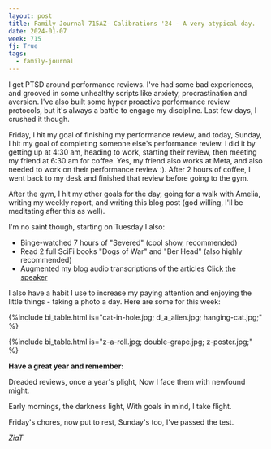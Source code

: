 ```yaml
---
layout: post
title: Family Journal 715AZ- Calibrations '24 - A very atypical day.
date: 2024-01-07
week: 715
fj: True
tags:
  - family-journal
---
```


I get PTSD around performance reviews. I've had some bad experiences, and grooved in some unhealthy scripts like anxiety, procrastination and aversion. I've also built some hyper proactive performance review protocols, but it's always a battle to engage my discipline. Last few days, I crushed it though.

Friday, I hit my goal of finishing my performance review, and today, Sunday, I hit my goal of completing someone else's performance review. I did it by getting up at 4:30 am, heading to work, starting their review, then meeting my friend at 6:30 am for coffee. Yes, my friend also works at Meta, and also needed to work on their performance review :). After 2 hours of coffee, I went back to my desk and finished that review before going to the gym.

After the gym, I hit my other goals for the day, going for a walk with Amelia, writing my weekly report, and writing this blog post (god willing, I'll be meditating after this as well).

I'm no saint though, starting on Tuesday I also:

- Binge-watched 7 hours of "Severed" (cool show, recommended)
- Read 2 full SciFi books "Dogs of War" and "Ber Head" (also highly recommended)
- Augmented my blog audio transcriptions of the articles [Click the speaker](https://idvork.in/todo_enjoy)

I also have a habit I use to increase my paying attention and enjoying the little things - taking a photo a day. Here are some for this week:

{%include bi_table.html is="cat-in-hole.jpg; d_a_alien.jpg; hanging-cat.jpg;" %}

{%include bi_table.html is="z-a-roll.jpg; double-grape.jpg; z-poster.jpg;" %}

**Have a great year and remember:**

Dreaded reviews, once a year's plight,
Now I face them with newfound might.

Early mornings, the darkness light,
With goals in mind, I take flight.

Friday's chores, now put to rest,
Sunday's too, I've passed the test.

_ZiaT_
